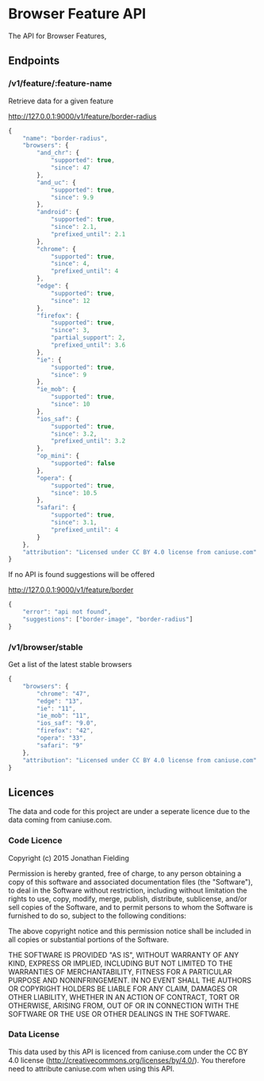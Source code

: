 # Browser Feature API

The API for Browser Features, 

## Endpoints

### /v1/feature/:feature-name

Retrieve data for a given feature

http://127.0.0.1:9000/v1/feature/border-radius

```js
{
    "name": "border-radius",
    "browsers": {
        "and_chr": {
            "supported": true,
            "since": 47
        },
        "and_uc": {
            "supported": true,
            "since": 9.9
        },
        "android": {
            "supported": true,
            "since": 2.1,
            "prefixed_until": 2.1
        },
        "chrome": {
            "supported": true,
            "since": 4,
            "prefixed_until": 4
        },
        "edge": {
            "supported": true,
            "since": 12
        },
        "firefox": {
            "supported": true,
            "since": 3,
            "partial_support": 2,
            "prefixed_until": 3.6
        },
        "ie": {
            "supported": true,
            "since": 9
        },
        "ie_mob": {
            "supported": true,
            "since": 10
        },
        "ios_saf": {
            "supported": true,
            "since": 3.2,
            "prefixed_until": 3.2
        },
        "op_mini": {
            "supported": false
        },
        "opera": {
            "supported": true,
            "since": 10.5
        },
        "safari": {
            "supported": true,
            "since": 3.1,
            "prefixed_until": 4
        }
    },
    "attribution": "Licensed under CC BY 4.0 license from caniuse.com"
}

```

If no API is found suggestions will be offered

http://127.0.0.1:9000/v1/feature/border

```js
{
    "error": "api not found",
    "suggestions": ["border-image", "border-radius"]
}
```

### /v1/browser/stable

Get a list of the latest stable browsers

```js
{
    "browsers": {
        "chrome": "47",
        "edge": "13",
        "ie": "11",
        "ie_mob": "11",
        "ios_saf": "9.0",
        "firefox": "42",
        "opera": "33",
        "safari": "9"
    },
    "attribution": "Licensed under CC BY 4.0 license from caniuse.com"
}
```

## Licences

The data and code for this project are under a seperate licence due to the data coming from caniuse.com. 

### Code Licence

Copyright (c) 2015 Jonathan Fielding

Permission is hereby granted, free of charge, to any person obtaining a copy of this software and associated documentation files (the "Software"), to deal in the Software without restriction, including without limitation the rights to use, copy, modify, merge, publish, distribute, sublicense, and/or sell copies of the Software, and to permit persons to whom the Software is furnished to do so, subject to the following conditions:

The above copyright notice and this permission notice shall be included in all copies or substantial portions of the Software.

THE SOFTWARE IS PROVIDED "AS IS", WITHOUT WARRANTY OF ANY KIND, EXPRESS OR IMPLIED, INCLUDING BUT NOT LIMITED TO THE WARRANTIES OF MERCHANTABILITY, FITNESS FOR A PARTICULAR PURPOSE AND NONINFRINGEMENT. IN NO EVENT SHALL THE AUTHORS OR COPYRIGHT HOLDERS BE LIABLE FOR ANY CLAIM, DAMAGES OR OTHER LIABILITY, WHETHER IN AN ACTION OF CONTRACT, TORT OR OTHERWISE, ARISING FROM, OUT OF OR IN CONNECTION WITH THE SOFTWARE OR THE USE OR OTHER DEALINGS IN THE SOFTWARE.

### Data License

This data used by this API is licenced from caniuse.com under the CC BY 4.0 license (http://creativecommons.org/licenses/by/4.0/). You therefore
need to attribute caniuse.com when using this API.
